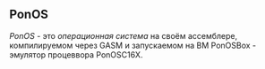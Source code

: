 ## PonOS
*PonOS* - это *операционная система* на своём ассемблере, компилируемом через GASM и запускаемом на ВМ PonOSBox - эмулятор процеввора PonOSC16X.
